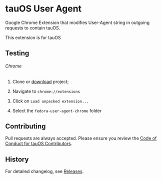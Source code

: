 # tauOS User Agent

Google Chrome Extension that modifies User-Agent string in outgoing requests to contain tauOS.

This extension is for tauOS

## Testing

###### Chrome

1. Clone or [download](https://github.com/tpopela/fedora-user-agent-chrome/archive/master.zip) project;

2. Navigate to `chrome://extensions`

3. Click on `Load unpacked extension...`

4. Select the `fedora-user-agent-chrome` folder

## Contributing

Pull requests are always accepted. Please ensure you review the [Code of Conduct for tauOS Contributors](https://github.com/tau-OS/meta/blob/main/coc).

## History

For detailed changelog, see [Releases](https://github.com/tpopela/fedora-user-agent-chrome/releases).
